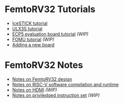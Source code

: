 FemtoRV32 Tutorials
===================

- [IceSTICK tutorial](IceStick.md)
- [ULX3S tutorial](ULX3S.md)
- [ECP5 evaluation board tutorial](ECP5_EVN.md) _(WIP)_
- [FOMU tutorial](FOMU.md) _(WIP)_
- [Adding a new board](newboard.md) 

FemtoRV32 Notes
===============

- [Notes on FemtoRV32 design](FemtoRV32.md)
- [Notes on RISC-V software compilation and runtime](software.md)
- [Notes on HDMI](HDMI.md) _(WIP)_
- [Notes on priviledged instruction set](priviledged.md) _(WIP)_
